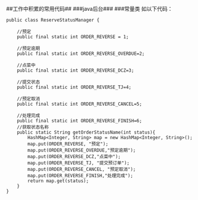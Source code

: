 ##工作中积累的常用代码##
###java后台###
###常量类
如以下代码：  
  
	public class ReserveStatusManager {
  
		//预定   
		public final static int ORDER_REVERSE = 1;  

		//预定逾期  
		public final static int ORDER_REVERSE_OVERDUE=2;
  
		//点菜中  
		public final static int ORDER_REVERSE_DCZ=3;

		//提交状态  
		public final static int ORDER_REVERSE_TJ=4;

		//预定取消  
		public final static int ORDER_REVERSE_CANCEL=5;

		//处理完成
		public final static int ORDER_REVERSE_FINISH=6;
		//获取状态名称
		public static String getOrderStatusName(int status){  
			HashMap<Integer, String> map = new HashMap<Integer, String>();  
			map.put(ORDER_REVERSE, "预定");  
			map.put(ORDER_REVERSE_OVERDUE,"预定逾期");  
			map.put(ORDER_REVERSE_DCZ,"点菜中");   
			map.put(ORDER_REVERSE_TJ, "提交预订单");  
			map.put(ORDER_REVERSE_CANCEL, "预定取消");  
			map.put(ORDER_REVERSE_FINISH,"处理完成");  
			return map.get(status);  
		}  
	}